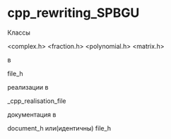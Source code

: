 # cpp_rewriting_SPBGU
 
 Классы

 <complex.h>
 <fraction.h>
 <polynomial.h>
 <matrix.h>

 в

 file_h

 реализации в

 _cpp_realisation_file

 документация в

  document_h
 или(идентичны)
  file_h